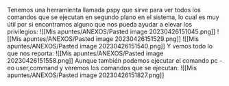 Tenemos una herramienta llamada pspy que sirve para ver todos los comandos que se ejecutan en segundo plano en el sistema, lo cual es muy útil por si encontramos alguno que nos pueda ayudar a elevar los privilegios:
![[Mis apuntes/ANEXOS/Pasted image 20230426151045.png]]
![[Mis apuntes/ANEXOS/Pasted image 20230426151529.png]]
![[Mis apuntes/ANEXOS/Pasted image 20230426151540.png]]
Y vemos todo lo que nos reporta:
![[Mis apuntes/ANEXOS/Pasted image 20230426151558.png]]
Aunque también podemos ejecutar el comando pc -eo user,command y veremos los comandos que se ejecutan:
![[Mis apuntes/ANEXOS/Pasted image 20230426151827.png]]
